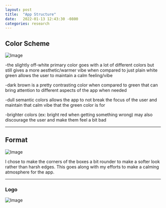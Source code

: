```yaml
---
layout: post
title:  "App Structure"
date:   2022-01-13 12:43:30 -0800
categories: research
---
```


## Color Scheme

![Image](https://res.cloudinary.com/dbr983cqh/image/upload/v1673644899/Screen_Shot_2023-01-13_at_1.19.14_PM_nxk2gz.png)

-the slightly off-white primary color goes with a lot of different colors but still gives a more aesthetic/warmer vibe when compared to just plain white
green allows the user to maintain a calm feeling/vibe

-dark brown is a pretty contrasting color when compared to green that can bring attention to different aspects of the app when needed

-dull semantic colors allows the app to not break the focus of the user and maintain that calm vibe that the green color is for

-brighter colors (ex: bright red when getting something wrong) may also discourage the user and make them feel a bit bad

---

## Format

![Image](https://res.cloudinary.com/dbr983cqh/image/upload/v1673645147/Screen_Shot_2023-01-13_at_1.25.11_PM_kaxjbk.png)

I chose to make the corners of the boxes a bit rounder to make a softer look rather than harsh edges. This goes along with my efforts to make a calming atmosphere for the app.

---

### Logo

![Image](https://res.cloudinary.com/dbr983cqh/image/upload/v1673648672/Screen_Shot_2023-01-13_at_2.23.57_PM_aj8u8l.png)

